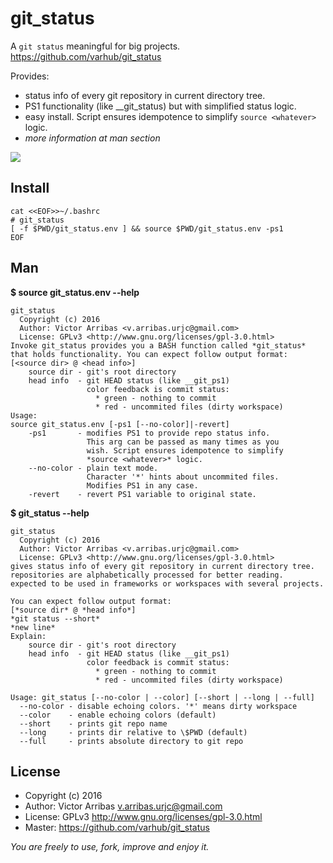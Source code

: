 # git_status

A `git status` meaningful for big projects.
https://github.com/varhub/git_status

Provides:
  * status info of every git repository in current directory tree.
  * PS1 functionality (like __git_status) but with simplified status logic.
  * easy install. Script ensures idempotence to simplify `source <whatever>` logic.
  * *more information at man section*
  
![](https://varhub.github.io/assets/images/portfolio/git_status_by_varribas.gif)


## Install
```
cat <<EOF>>~/.bashrc
# git_status
[ -f $PWD/git_status.env ] && source $PWD/git_status.env -ps1
EOF
```

## Man

**$ source git_status.env --help**
```
git_status
  Copyright (c) 2016
  Author: Victor Arribas <v.arribas.urjc@gmail.com>
  License: GPLv3 <http://www.gnu.org/licenses/gpl-3.0.html>
Invoke git_status provides you a BASH function called *git_status*
that holds functionality. You can expect follow output format:
[<source dir> @ <head info>]
    source dir - git's root directory
    head info  - git HEAD status (like __git_ps1)
                 color feedback is commit status:
                   * green - nothing to commit
                   * red - uncommited files (dirty workspace)
Usage:
source git_status.env [-ps1 [--no-color]|-revert]
    -ps1       - modifies PS1 to provide repo status info.
                 This arg can be passed as many times as you
                 wish. Script ensures idempotence to simplify
                 *source <whatever>* logic.
    --no-color - plain text mode.
                 Character '*' hints about uncommited files.
                 Modifies PS1 in any case.
    -revert    - revert PS1 variable to original state.
```

**$ git_status --help**
```
git_status
  Copyright (c) 2016
  Author: Victor Arribas <v.arribas.urjc@gmail.com>
  License: GPLv3 <http://www.gnu.org/licenses/gpl-3.0.html>
gives status info of every git repository in current directory tree.
repositories are alphabetically processed for better reading.
expected to be used in frameworks or workspaces with several projects.

You can expect follow output format:
[*source dir* @ *head info*]
*git status --short*
*new line*
Explain:
    source dir - git's root directory
    head info  - git HEAD status (like __git_ps1)
                 color feedback is commit status:
                   * green - nothing to commit
                   * red - uncommited files (dirty workspace)

Usage: git_status [--no-color | --color] [--short | --long | --full]
  --no-color - disable echoing colors. '*' means dirty workspace
  --color    - enable echoing colors (default)
  --short    - prints git repo name
  --long     - prints dir relative to \$PWD (default)
  --full     - prints absolute directory to git repo
```


## License
* Copyright (c) 2016
* Author: Victor Arribas <v.arribas.urjc@gmail.com>
* License: GPLv3 <http://www.gnu.org/licenses/gpl-3.0.html>
* Master: https://github.com/varhub/git_status

*You are freely to use, fork, improve and enjoy it.*

